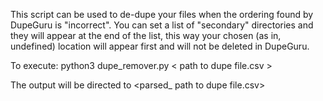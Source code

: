 This script can be used to de-dupe your files when the ordering found by DupeGuru is "incorrect". You can set a list of "secondary" directories and they will appear at the end of the list, this way your chosen (as in, undefined) location will appear first and will not be deleted in DupeGuru.

To execute:
python3 dupe_remover.py < path to dupe file.csv >

The output will be directed to <parsed_ path to dupe file.csv>
